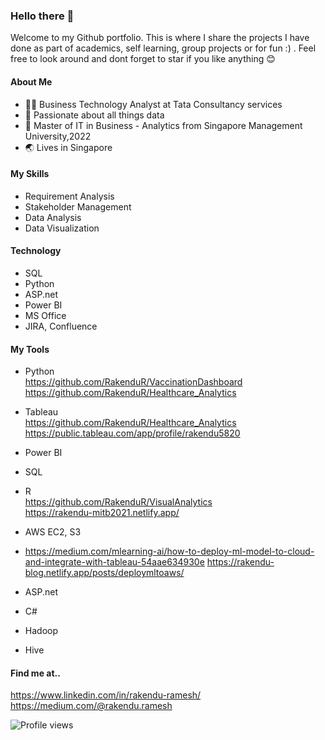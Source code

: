 ### Hello there 👋

<!--
**RakenduR/RakenduR** is a ✨ _special_ ✨ repository because its `README.md` (this file) appears on your GitHub profile.

Here are some ideas to get you started:

- 🔭 I’m currently working on ...
- 🌱 I’m currently learning ...
- 👯 I’m looking to collaborate on ...
- 🤔 I’m looking for help with ...
- 💬 Ask me about ...
- 📫 How to reach me: ...
- 😄 Pronouns: ...
- ⚡ Fun fact: ...
-->

Welcome to my Github portfolio. This is where I share the projects I have done as part of academics, self learning, group projects or for fun :) . Feel free to look around and dont forget to star if you like anything 😊

#### About Me

- 🤵‍♀️ Business Technology Analyst at Tata Consultancy services
- 🔭 Passionate about all things data
- 🌱 Master of IT in Business - Analytics from Singapore Management University,2022
- 🌏 Lives in Singapore 

#### My Skills
* Requirement Analysis
* Stakeholder Management
* Data Analysis
* Data Visualization

#### Technology
* SQL
* Python
* ASP.net
* Power BI
* MS Office
* JIRA, Confluence

#### My Tools
* Python <br/>
  https://github.com/RakenduR/VaccinationDashboard<br/>
  https://github.com/RakenduR/Healthcare_Analytics
  
* Tableau<br/>
  https://github.com/RakenduR/Healthcare_Analytics<br/>
  https://public.tableau.com/app/profile/rakendu5820
  
* Power BI

* SQL

* R<br/>
  https://github.com/RakenduR/VisualAnalytics<br/>
  https://rakendu-mitb2021.netlify.app/
  
* AWS EC2, S3<br/>
* https://medium.com/mlearning-ai/how-to-deploy-ml-model-to-cloud-and-integrate-with-tableau-54aae634930e
  https://rakendu-blog.netlify.app/posts/deploymltoaws/
  
* ASP.net

* C#

* Hadoop

* Hive

#### Find me at..
https://www.linkedin.com/in/rakendu-ramesh/<br/>
https://medium.com/@rakendu.ramesh


![Profile views](https://gpvc.arturio.dev/RakenduR)


